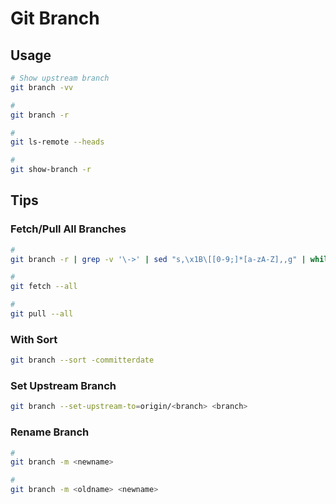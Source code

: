 # Git Branch

## Usage

```sh
# Show upstream branch
git branch -vv

#
git branch -r

#
git ls-remote --heads

#
git show-branch -r
```

## Tips

### Fetch/Pull All Branches

```sh
#
git branch -r | grep -v '\->' | sed "s,\x1B\[[0-9;]*[a-zA-Z],,g" | while read remote; do git branch --track "${remote#origin/}" "$remote"; done

#
git fetch --all

#
git pull --all
```

### With Sort

```sh
git branch --sort -committerdate
```

### Set Upstream Branch

```sh
git branch --set-upstream-to=origin/<branch> <branch>
```

<!--
git branch --set-upstream-to <remote-branch>
-->

### Rename Branch

<!--
https://stackoverflow.com/questions/6591213/how-can-i-rename-a-local-git-branch
-->

```sh
#
git branch -m <newname>

#
git branch -m <oldname> <newname>
```
